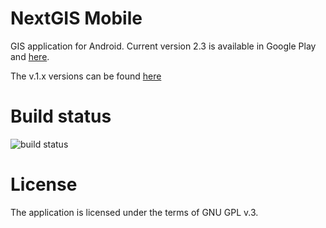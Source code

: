NextGIS Mobile
==============

GIS application for Android. Current version 2.3 is available in Google Play and [here](https://github.com/nextgis/android_gisapp/releases/tag/v2.3).

The v.1.x versions can be found [here](https://github.com/nextgis/nextgismobile/releases)

Build status
============

![build status](http://176.9.38.120/buildbot/png?builder=makengmob)

License
=======

The application is licensed under the terms of GNU GPL v.3.
